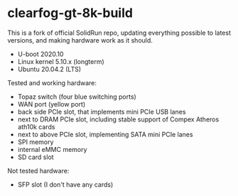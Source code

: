 # clearfog-gt-8k-build

This is a fork of official SolidRun repo, updating everything possible to latest versions, and making hardware work as it should.

- U-boot 2020.10
- Linux kernel 5.10.x (longterm)
- Ubuntu 20.04.2 (LTS)

Tested and working hardware:

- Topaz switch (four blue switching ports)
- WAN port (yellow port)
- back side PCIe slot, that implements mini PCIe USB lanes
- next to DRAM PCIe slot, including stable support of Compex Atheros ath10k cards
- next to above PCIe slot, implementing SATA mini PCIe lanes
- SPI memory
- internal eMMC memory
- SD card slot

Not tested hardware:

- SFP slot (I don't have any cards)
